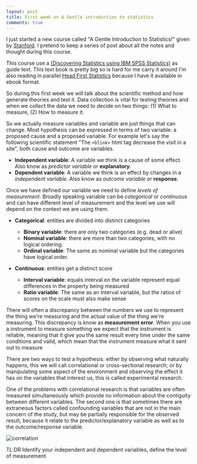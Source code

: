 ```yaml
---
layout: post
title: First week on A Gentle introduction to statistics
comments: true
---
```


I just started a new course called "A Gentle Introduction to Statistics!" given by [Stanford](https://continuingstudies.stanford.edu/courses/detail/20144_MATH-11). I pretend to keep a series of post about all the notes and thought during this course.

This course use a [(Discovering Statistics using IBM SPSS Statistics)](http://www.amazon.com/Discovering-Statistics-using-IBM-SPSS/dp/1446249182) as guide text. This text book is pretty big so is hard for me carry it around I'm also reading in parallel [Head First Statistics](http://www.amazon.com/Head-First-Statistics-Dawn-Griffiths-ebook/dp/B00B797ELQ) because I have it available in ebook format.

So during this first week we will talk about the scientific method and how generate theories and test it. Data collection is vital for testing theories and when we collect the data we need to decide on two things: (1) What to measure, (2) How to measure it.

So we actually measure variables and variable are just things that can change. Most hypothesis can be expressed in terms of two variable: a proposed cause and a proposed variable. For example let's say the following scientific statement "The ```<blink>``` html tag decrease the visit in a site", both cause and outcome are variables.

* __Independent variable__: A variable we think is a cause of some effect. Also know as _predictor variable_ or __explanatory__.
* __Dependent variable__: A variable we think is an effect by changes in a _independent variable_. Also know as _outcome variable_ or __response__.

Once we have defined our variable we need to define _levels of measurement_. Broadly speaking variable can be _categorical_ or _continuous_ and can have different level of measurement and the level we use will depend on the context we are using them.

* __Categorical__: entities are divided into distinct categories
  * __Binary variable__: there are only two categories (e.g. dead or alive)
  * __Nominal variable__: there are more than two categories, with no logical ordering.
  * __Ordinal variable__: The same as nominal variable but the categories have logical order.

* __Continuous__: entities get a distinct score
  * __Interval variable__: equals interval on the variable represent equal differences in the property being measured
  * __Ratio variable__: The same as an interval variable, but the ratios of scores on the scale must also make sense


There will often a discrepancy between the numbers we use to represent the thing we're measuring and the actual value of the thing we're measuring. This discrepancy is know as __measurement error__. When you use a instrument to measure something we expect that the instrument is reliable, meaning that it give you the same result every time under the same conditions and valid, which mean that the instrument measure what it sent out to measure

There are two ways to test a hypothesis: either by observing what naturally happens, this we will call correlational or cross-sectional research; or by manipulating some aspect of the environment and observing the effect it has on the variables that interest us, this is called experimental research.

One of the problems with correlational research is that variables are often measured simultaneously which provide no information about the contiguity between different variables. The second one is that sometimes there are extraneous factors called confounding variables that are not in the main concern of the study, but may be partially responsible for the observed result, because it relate to the predictor/explanatory variable as well as to the outcome/response variable.

![correlation](https://imgs.xkcd.com/comics/correlation.png)


TL:DR Identify your independent and dependent variables, define the level of measurement
